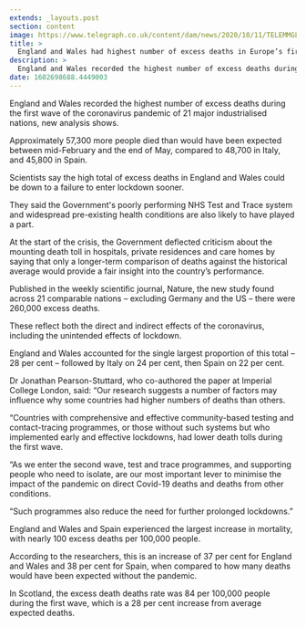 ```yaml
--- 
extends: _layouts.post 
section: content 
image: https://www.telegraph.co.uk/content/dam/news/2020/10/11/TELEMMGLPICT000241370489_trans_NvBQzQNjv4BqYWNJspVvOUVBAuV2D2wK5s3LF7GP0PCRSultwYCeDp0.jpeg?impolicy=logo-overlay 
title: > 
  England and Wales had highest number of excess deaths in Europe’s first pandemic wave, experts say 
description: > 
  England and Wales recorded the highest number of excess deaths during the first wave of the coronavirus pandemic of 21 major industrialised nations, new analysis shows.Scientists say the high total of excess deaths in England and Wales could be down to a failure to enter lockdown sooner.Published in the weekly scientific journal, Nature, the new study found across 21 comparable nations – excluding Germany and the US – there were 260,000 excess deaths.“Such programmes also reduce the need for further prolonged lockdowns.”England and Wales and Spain experienced the largest increase in mortality, with nearly 100 excess deaths per 100,000 people.In Scotland, the excess death deaths rate was 84 per 100,000 people during the first wave, which is a 28 per cent increase from average expected deaths. 
date: 1602698688.4449003 
--- 
```

England and Wales recorded the highest number of excess deaths during the first wave of the coronavirus pandemic of 21 major industrialised nations, new analysis shows.

Approximately 57,300 more people died than would have been expected between mid-February and the end of May, compared to 48,700 in Italy, and 45,800 in Spain.

Scientists say the high total of excess deaths in England and Wales could be down to a failure to enter lockdown sooner.

They said the Government's poorly performing NHS Test and Trace system and widespread pre-existing health conditions are also likely to have played a part.

At the start of the crisis, the Government deflected criticism about the mounting death toll in hospitals, private residences and care homes by saying that only a longer-term comparison of deaths against the historical average would provide a fair insight into the country’s performance.

Published in the weekly scientific journal, Nature, the new study found across 21 comparable nations – excluding Germany and the US – there were 260,000 excess deaths.

These reflect both the direct and indirect effects of the coronavirus, including the unintended effects of lockdown.

England and Wales accounted for the single largest proportion of this total – 28 per cent – followed by Italy on 24 per cent, then Spain on 22 per cent.

Dr Jonathan Pearson-Stuttard, who co-authored the paper at Imperial College London, said: “Our research suggests a number of factors may influence why some countries had higher numbers of deaths than others.

“Countries with comprehensive and effective community-based testing and contact-tracing programmes, or those without such systems but who implemented early and effective lockdowns, had lower death tolls during the first wave.

“As we enter the second wave, test and trace programmes, and supporting people who need to isolate, are our most important lever to minimise the impact of the pandemic on direct Covid-19 deaths and deaths from other conditions.

“Such programmes also reduce the need for further prolonged lockdowns.”

England and Wales and Spain experienced the largest increase in mortality, with nearly 100 excess deaths per 100,000 people.

According to the researchers, this is an increase of 37 per cent for England and Wales and 38 per cent for Spain, when compared to how many deaths would have been expected without the pandemic.

In Scotland, the excess death deaths rate was 84 per 100,000 people during the first wave, which is a 28 per cent increase from average expected deaths.